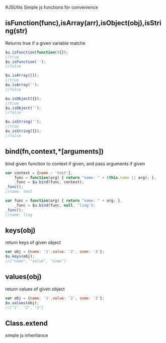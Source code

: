 #JSUtils
Simple js functions for convenience

## isFunction(func),isArray(arr),isObject(obj),isString(str)
Returns true if a given variable matche

```js
$u.isFunction(function(){});
//true
$u.isFunction('');
//false

$u.isArray([]);
//true
$u.isArray('');
//false

$u.isObject({});
//true
$u.isObject('');
//false

$u.isString('');
//true
$u.isString({});
//false
```
## bind(fn,context,*[arguments])
bind given function to context if given, and pass arguments if given

```js
var context = {name : 'test'},
    func = function(arg) { return "name: " + (this.name || arg); },
    _func = $u.bind(func, context);
_func();
//name: test

var func = function(arg) { return "name: " + arg; },
    _func = $u.bind(func, null, 'ling');
_func();
//name: ling
```
## keys(obj)
return keys of given object

```js
var obj = {name: '1',value: '2', some: '3'};
$u.keys(obj);
//["name", "value", "some"]
```
## values(obj)
return values of given object

```js
var obj = {name: '1',value: '2', some: '3'};
$u.values(obj);
//["1", "2", "3"]
```
## Class.extend
simple js inheritance 
